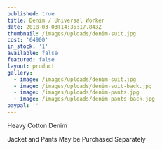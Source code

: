 ```yaml
---
published: true
title: Denim / Universal Worker
date: 2018-03-03T14:35:17.843Z
thumbnail: /images/uploads/denim-suit.jpg
cost: '64900'
in_stock: '1'
available: false
featured: false
layout: product
gallery:
  - image: /images/uploads/denim-suit.jpg
  - image: /images/uploads/denim-suit-back.jpg
  - image: /images/uploads/denim-pants.jpg
  - image: /images/uploads/denim-pants-back.jpg
paypal: ''
---
```

Heavy Cotton Denim 

Jacket and Pants May be Purchased Separately  







